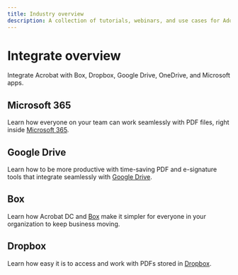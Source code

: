 ```yaml
---
title: Industry overview
description: A collection of tutorials, webinars, and use cases for Adobe Acrobat.
---
```


# Integrate overview

Integrate Acrobat with Box, Dropbox, Google Drive, OneDrive, and Microsoft apps.


## Microsoft 365

Learn how everyone on your team can work seamlessly with PDF files, right inside [Microsoft 365](https://acrobat.adobe.com/us/en/business/integrations/microsoft-office-365.html).

## Google Drive

Learn how to be more productive with time-saving PDF and e-signature tools that integrate seamlessly with [Google Drive](https://acrobat.adobe.com/us/en/business/integrations/google-drive.html).

## Box

Learn how Acrobat DC and [Box](https://acrobat.adobe.com/us/en/business/integrations/box.html) make it simpler for everyone in your organization to keep business moving.

## Dropbox 

Learn how easy it is to access and work with PDFs stored in [Dropbox](https://acrobat.adobe.com/us/en/business/integrations/dropbox.html).